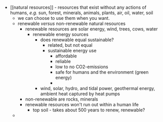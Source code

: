- [[natural resources]] - resources that exist without any actions of humans, _e.g._ sun, forest, minerals, animals, plants, air, oil, water, soil
	- we can choose to use them when you want.
	- renewable _versus_ non-renewable natural resources
		- renewable resources are solar energy, wind, trees, cows, water
			- renewable energy sources
				- does renewable equal sustainable?
					- related, but not equal
					- sustainable energy use
						- affordable
						- reliable
						- low to no CO2-emissions
						- safe for humans and the environment (green energy)
						-
				- wind, solar, hydro, and tidal power, geothermal energy, ambient heat captured by heat pumps
		- non-renewable are rocks, minerals
		- renewable resources won't run out within a human life
			- top soil - takes about 500 years to renew, renewable?
	-